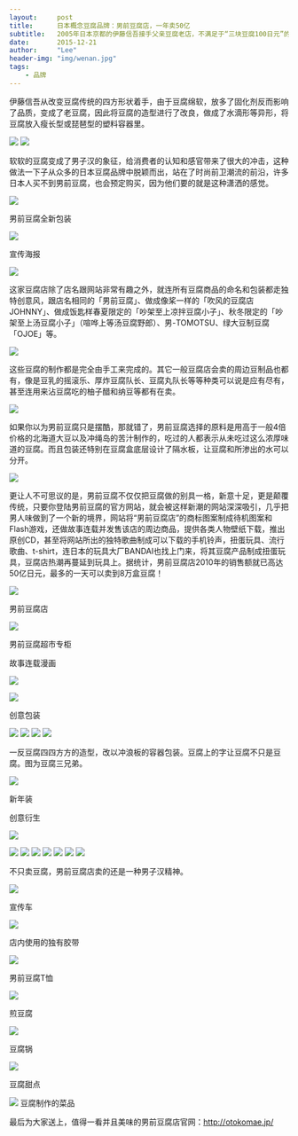 ```yaml
---
layout:     post
title:      日本概念豆腐品牌：男前豆腐店，一年卖50亿
subtitle:   2005年日本京都的伊藤信吾接手父亲豆腐老店，不满足于“三块豆腐100日元”的卖法，打破几十年做“标准豆腐”的传统，将豆腐造型进行了改良，并取了一个非常不像豆腐的名字：男前豆腐店，意即“男子气概豆腐店”（又译“美男子豆腐”）。
date:       2015-12-21
author:     "Lee"
header-img: "img/wenan.jpg"
tags:
    - 品牌
---
```

伊藤信吾从改变豆腐传统的四方形状着手，由于豆腐绵软，放多了固化剂反而影响了品质，变成了老豆腐，因此将豆腐的造型进行了改良，做成了水滴形等异形，将豆腐放入瘦长型或琵琶型的塑料容器里。

![](http://7xo8he.com1.z0.glb.clouddn.com/20141217145316_16135.jpg)
![](http://7xo8he.com1.z0.glb.clouddn.com/20141217145317_52688.jpg)






软软的豆腐变成了男子汉的象征，给消费者的认知和感官带来了很大的冲击，这种做法一下子从众多的日本豆腐品牌中脱颖而出，站在了时尚前卫潮流的前沿，许多日本人买不到男前豆腐，也会预定购买，因为他们要的就是这种潇洒的感觉。


![](http://7xo8he.com1.z0.glb.clouddn.com/20141217145356_13493.jpg)


男前豆腐全新包装

![](http://7xo8he.com1.z0.glb.clouddn.com/20141217145414_22607.jpg)

宣传海报

![](http://7xo8he.com1.z0.glb.clouddn.com/20141217145430_28169.jpg)


这家豆腐店除了店名跟网站非常有趣之外，就连所有豆腐商品的命名和包装都走独特创意风，跟店名相同的「男前豆腐」、做成像桨一样的「吹风的豆腐店JOHNNY」、做成饭匙样春夏限定的「吵架至上凉拌豆腐小子」、秋冬限定的「吵架至上汤豆腐小子」（喧哗上等汤豆腐野郎）、男-TOMOTSU、绿大豆制豆腐「OJOE」等。


![](http://7xo8he.com1.z0.glb.clouddn.com/20141217145444_49999.jpg)



这些豆腐的制作都是完全由手工来完成的。其它一般豆腐店会卖的周边豆制品也都有，像是豆乳的摇滚乐、厚炸豆腐队长、豆腐丸队长等等种类可以说是应有尽有，甚至连用来沾豆腐吃的柚子醋和纳豆等都有在卖。



![](http://7xo8he.com1.z0.glb.clouddn.com/20141217145456_89327.jpg)


如果你以为男前豆腐只是摆酷，那就错了，男前豆腐选择的原料是用高于一般4倍价格的北海道大豆以及冲绳岛的苦汁制作的，吃过的人都表示从未吃过这么浓厚味道的豆腐。而且包装还特别在豆腐盒底层设计了隔水板，让豆腐和所渗出的水可以分开。


![](http://7xo8he.com1.z0.glb.clouddn.com/20141217145512_86688.jpg)



更让人不可思议的是，男前豆腐不仅仅把豆腐做的别具一格，新意十足，更是颠覆传统，只要你登陆男前豆腐的官方网站，就会被这样新潮的网站深深吸引，几乎把男人味做到了一个新的境界，网站将“男前豆腐店”的商标图案制成待机图案和Flash游戏，还做故事连载并发售该店的周边商品，提供各类人物壁纸下载，推出原创CD，甚至将网站所出的独特歌曲制成可以下载的手机铃声，扭蛋玩具、流行歌曲、t-shirt，连日本的玩具大厂BANDAI也找上门来，将其豆腐产品制成扭蛋玩具，豆腐店热潮再蔓延到玩具上。据统计，男前豆腐店2010年的销售额就已高达50亿日元，最多的一天可以卖到8万盒豆腐！



![](http://7xo8he.com1.z0.glb.clouddn.com/20141217150354_16795.jpg)


男前豆腐店


![](http://7xo8he.com1.z0.glb.clouddn.com/20141217150412_18813.jpg)

男前豆腐超市专柜



故事连载漫画

![](http://7xo8he.com1.z0.glb.clouddn.com/20141217145754_95304.jpg)

![](http://7xo8he.com1.z0.glb.clouddn.com/20141217145754_59738.jpg)


创意包装


![](http://7xo8he.com1.z0.glb.clouddn.com/20141217145849_63192.jpg)
![](http://7xo8he.com1.z0.glb.clouddn.com/20141217145826_50291.jpg)
![](http://7xo8he.com1.z0.glb.clouddn.com/20141217145827_69544.jpg)
![](http://7xo8he.com1.z0.glb.clouddn.com/20141217145828_89194.jpg)






一反豆腐四四方方的造型，改以冲浪板的容器包装。豆腐上的字让豆腐不只是豆腐。图为豆腐三兄弟。

![](http://7xo8he.com1.z0.glb.clouddn.com/20141217150026_36051.jpg)

新年装

创意衍生

![](http://7xo8he.com1.z0.glb.clouddn.com/20141217150056_99450.jpg)

![](http://7xo8he.com1.z0.glb.clouddn.com/20141217150137_81423.jpg)
![](http://7xo8he.com1.z0.glb.clouddn.com/20141217150149_26887.jpg)
![](http://7xo8he.com1.z0.glb.clouddn.com/20141217150313_83088.jpg)
![](http://7xo8he.com1.z0.glb.clouddn.com/20141217150324_91944.jpg)
![](http://7xo8he.com1.z0.glb.clouddn.com/20141217150333_63948.jpg)
![](http://7xo8he.com1.z0.glb.clouddn.com/20141217150238_70616.jpg)
![](http://7xo8he.com1.z0.glb.clouddn.com/20141217150250_45170.jpg)















不只卖豆腐，男前豆腐店卖的还是一种男子汉精神。


![](http://7xo8he.com1.z0.glb.clouddn.com/20141217150432_27774.jpg)
 


宣传车

![](http://7xo8he.com1.z0.glb.clouddn.com/20141217150442_69400.jpg)



店内使用的独有胶带

![](http://7xo8he.com1.z0.glb.clouddn.com/20141217150625_80982.jpg)



男前豆腐T恤

![](http://7xo8he.com1.z0.glb.clouddn.com/20141217150636_49452.jpg)

煎豆腐

![](http://7xo8he.com1.z0.glb.clouddn.com/20141217150654_45872.jpg)

豆腐锅

![](http://7xo8he.com1.z0.glb.clouddn.com/20141217150707_93283.jpg)

豆腐甜点


![](http://7xo8he.com1.z0.glb.clouddn.com/20141217150719_26761.jpg)
豆腐制作的菜品


最后为大家送上，值得一看并且美味的男前豆腐店官网：[http://otokomae.jp/ ](http://otokomae.jp/ )

